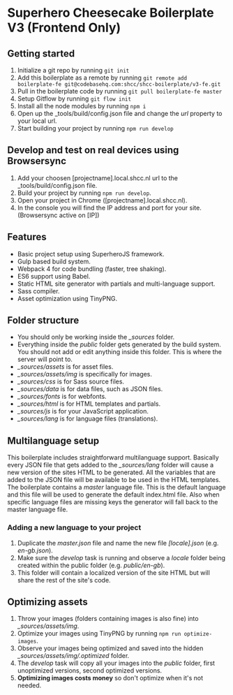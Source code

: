 # Superhero Cheesecake Boilerplate V3 (Frontend Only)

## Getting started
1. Initialize a git repo by running `git init`
2. Add this boilerplate as a remote by running `git remote add boilerplate-fe git@codebasehq.com:shcc/shcc-boilerplate/v3-fe.git`
3. Pull in the boilerplate code by running `git pull boilerplate-fe master`
4. Setup Gitflow by running `git flow init`
5. Install all the node modules by running `npm i`
6. Open up the _tools/build/config.json file and change the *url* property to your local url.
7. Start building your project by running `npm run develop`

## Develop and test on real devices using Browsersync
1. Add your choosen [projectname].local.shcc.nl url to the _tools/build/config.json file.
2. Build your project by running `npm run develop`.
3. Open your project in Chrome ([projectname].local.shcc.nl).
4. In the console you will find the IP address and port for your site. (Browsersync active on [IP])

## Features
* Basic project setup using SuperheroJS framework.
* Gulp based build system.
* Webpack 4 for code bundling (faster, tree shaking).
* ES6 support using Babel.
* Static HTML site generator with partials and multi-language support.
* Sass compiler.
* Asset optimization using TinyPNG.

## Folder structure
* You should only be working inside the *_sources* folder.
* Everything inside the *public* folder gets generated by the build system. You should not add or edit anything inside this folder. This is where the server will point to.
* *_sources/assets* is for asset files.
* *_sources/assets/img* is specifically for images.
* *_sources/css* is for Sass source files.
* *_sources/data* is for data files, such as JSON files.
* *_sources/fonts* is for webfonts.
* *_sources/html* is for HTML templates and partials.
* *_sources/js* is for your JavaScript application.
* *_sources/lang* is for language files (translations).

## Multilanguage setup
This boilerplate includes straightforward multilanguage support. Basically every JSON file that gets added to the *_sources/lang* folder will cause a new version of the sites HTML to be generated. All the variables that are added to the JSON file will be available to be used in the HTML templates. The boilerplate contains a *master* language file. This is the default language and this file will be used to generate the default index.html file. Also when specific language files are missing keys the generator will fall back to the master language file.
### Adding a new language to your project
1. Duplicate the *master.json* file and name the new file *[locale].json* (e.g. *en-gb.json*).
2. Make sure the *develop* task is running and observe a *locale* folder being created within the public folder (e.g. *public/en-gb*).
3. This folder will contain a localized version of the site HTML but will share the rest of the site's code.

## Optimizing assets
1. Throw your images (folders containing images is also fine) into *_sources/assets/img*.
2. Optimize your images using TinyPNG by running `npm run optimize-images`.
3. Observe your images being optimized and saved into the hidden *_sources/assets/img/.optimized* folder.
4. The *develop* task will copy all your images into the *public* folder, first unoptimized versions, second optimized versions.
5. **Optimizing images costs money** so don't optimize when it's not needed.